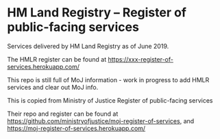 # HM Land Registry – Register of public-facing services

Services delivered by HM Land Registry as of June 2019.

The HMLR register can be found at https://xxx-register-of-services.herokuapp.com/

This repo is still full of MoJ information - work in progress to add HMLR services and clear out MoJ info.


This is copied from Ministry of Justice Register of public-facing services

Their repo and register can be found at https://github.com/ministryofjustice/moj-register-of-services, and https://moj-register-of-services.herokuapp.com/